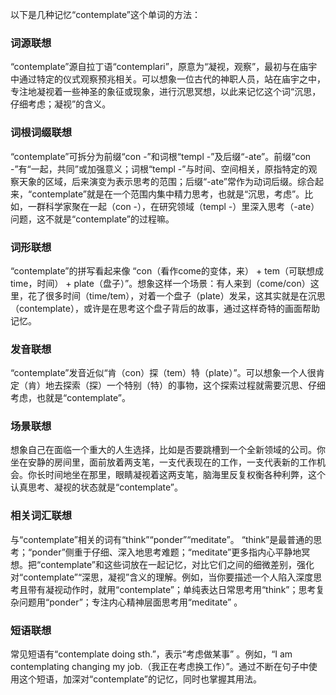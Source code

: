 以下是几种记忆“contemplate”这个单词的方法：

### 词源联想
“contemplate”源自拉丁语“contemplari”，原意为“凝视，观察”，最初与在庙宇中通过特定的仪式观察预兆相关。可以想象一位古代的神职人员，站在庙宇之中，专注地凝视着一些神圣的象征或现象，进行沉思冥想，以此来记忆这个词“沉思，仔细考虑；凝视”的含义。

### 词根词缀联想
“contemplate”可拆分为前缀“con -”和词根“templ -”及后缀“-ate”。前缀“con -”有“一起，共同”或加强意义；词根“templ -”与时间、空间相关，原指特定的观察天象的区域，后来演变为表示思考的范围；后缀“-ate”常作为动词后缀。综合起来，“contemplate”就是在一个范围内集中精力思考，也就是“沉思，考虑”。比如，一群科学家聚在一起（con -），在研究领域（templ -）里深入思考（-ate）问题，这不就是“contemplate”的过程嘛。

### 词形联想
“contemplate”的拼写看起来像 “con（看作come的变体，来） + tem（可联想成time，时间） + plate（盘子）”。想象这样一个场景：有人来到（come/con）这里，花了很多时间（time/tem），对着一个盘子（plate）发呆，这其实就是在沉思（contemplate），或许是在思考这个盘子背后的故事，通过这样奇特的画面帮助记忆。

### 发音联想
“contemplate”发音近似“肯（con）探（tem）特（plate）”。可以想象一个人很肯定（肯）地去探索（探）一个特别（特）的事物，这个探索过程就需要沉思、仔细考虑，也就是“contemplate”。

### 场景联想
想象自己在面临一个重大的人生选择，比如是否要跳槽到一个全新领域的公司。你坐在安静的房间里，面前放着两支笔，一支代表现在的工作，一支代表新的工作机会。你长时间地坐在那里，眼睛凝视着这两支笔，脑海里反复权衡各种利弊，这个认真思考、凝视的状态就是“contemplate”。

### 相关词汇联想
与“contemplate”相关的词有“think”“ponder”“meditate”。 “think”是最普通的思考；“ponder”侧重于仔细、深入地思考难题；“meditate”更多指内心平静地冥想。把“contemplate”和这些词放在一起记忆，对比它们之间的细微差别，强化对“contemplate”“深思，凝视”含义的理解。例如，当你要描述一个人陷入深度思考且带有凝视动作时，就用“contemplate”；单纯表达日常思考用“think”；思考复杂问题用“ponder”；专注内心精神层面思考用“meditate” 。

### 短语联想
常见短语有“contemplate doing sth.”，表示“考虑做某事” 。例如，“I am contemplating changing my job.（我正在考虑换工作）”。通过不断在句子中使用这个短语，加深对“contemplate”的记忆，同时也掌握其用法。 